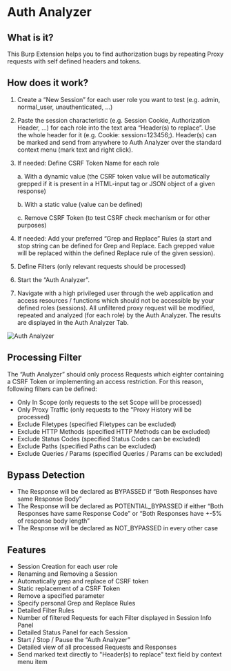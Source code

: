 # Auth Analyzer

## What is it?
This Burp Extension helps you to find authorization bugs by repeating Proxy requests with self defined headers and tokens.

## How does it work?
1.	Create a “New Session” for each user role you want to test (e.g. admin, normal_user, unauthenticated, …) 
2.	Paste the session characteristic (e.g. Session Cookie, Authorization Header, …) for each role into the text area “Header(s) to replace”. Use the whole header for it (e.g. Cookie: session=123456;). Header(s) can be marked and send from anywhere to Auth Analyzer over the standard context menu (mark text and right click).
3.	If needed: Define CSRF Token Name for each role
    
    a. With a dynamic value (the CSRF token value will be automatically grepped if it is present in a HTML-input tag or JSON object of a given response)
    
    b. With a static value (value can be defined)
    
    c. Remove CSRF Token (to test CSRF check mechanism or for other purposes)
    
4.	If needed: Add your preferred “Grep and Replace” Rules (a start and stop string can be defined for Grep and Replace. Each grepped value will be replaced within the defined Replace rule of the given session).
5. Define Filters (only relevant requests should be processed)
6.	Start the “Auth Analyzer”. 
7.	Navigate with a high privileged user through the web application and access resources / functions which should not be accessible by your defined roles (sessions). All unfiltered proxy request will be modified, repeated and analyzed (for each role) by the Auth Analyzer. The results are displayed in the Auth Analyzer Tab.

![Auth Analyzer](https://github.com/simioni87/auth_analyzer/blob/main/auth_analyzer_pic.png)

## Processing Filter
The “Auth Analyzer” should only process Requests which eighter containing a CSRF Token or implementing an access restriction. For this reason, following filters can be defined:
*	Only In Scope (only requests to the set Scope will be processed)
*	Only Proxy Traffic (only requests to the “Proxy History will be processed)
*	Exclude Filetypes (specified Filetypes can be excluded)
*	Exclude HTTP Methods (specified HTTP Methods can be excluded)
*	Exclude Status Codes (specified Status Codes can be excluded)
*	Exclude Paths (specified Paths can be excluded)
*	Exclude Queries / Params (specified Queries / Params can be excluded) 

## Bypass Detection
*	The Response will be declared as BYPASSED if “Both Responses have same Response Body”
*	The Response will be declared as POTENTIAL_BYPASSED if either “Both Responses have same Response Code” or “Both Responses have +-5% of response body length”
*	The Response will be declared as NOT_BYPASSED in every other case

## Features
*	Session Creation for each user role
*	Renaming and Removing a Session
*	Automatically grep and replace of CSRF token
*	Static replacement of a CSRF Token
*	Remove a specified parameter
*	Specify personal Grep and Replace Rules
*	Detailed Filter Rules
*	Number of filtered Requests for each Filter displayed in Session Info Panel
*	Detailed Status Panel for each Session
*	Start / Stop / Pause the “Auth Analyzer”
*	Detailed view of all processed Requests and Responses
*   Send marked text directly to "Header(s) to replace" text field by context menu item
